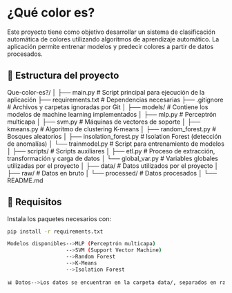 # ¿Qué color es?

Este proyecto tiene como objetivo desarrollar un sistema de clasificación automática de colores utilizando algoritmos de aprendizaje automático. La aplicación permite entrenar modelos y predecir colores a partir de datos procesados.

## 📁 Estructura del proyecto

Que-color-es?/
│
├── main.py # Script principal para ejecución de la aplicación
├── requirements.txt # Dependencias necesarias
├── .gitignore # Archivos y carpetas ignoradas por Git
│
├── models/ # Contiene los modelos de machine learning implementados
│ ├── mlp.py # Perceptrón multicapa
│ ├── svm.py # Máquinas de vectores de soporte
│ ├── kmeans.py # Algoritmo de clustering K-means
│ ├── random_forest.py # Bosques aleatorios
│ ├── insolation_forest.py # Isolation Forest (detección de anomalías)
│ └── trainmodel.py # Script para entrenamiento de modelos
│
├── scripts/ # Scripts auxiliares
│ ├── etl.py # Proceso de extracción, transformación y carga de datos
│ └── global_var.py # Variables globales utilizadas por el proyecto
│
├── data/ # Datos utilizados por el proyecto
│ ├── raw/ # Datos en bruto
│ └── processed/ # Datos procesados
│
└── README.md

## 🚀 Requisitos

Instala los paquetes necesarios con:

```bash
pip install -r requirements.txt

Modelos disponibles-->MLP (Perceptrón multicapa)
                   -->SVM (Support Vector Machine)
                   -->Random Forest
                   -->K-Means
                   -->Isolation Forest
                   
📊 Datos-->Los datos se encuentran en la carpeta data/, separados en raw/ (datos originales) y processed/ (tras ETL).
